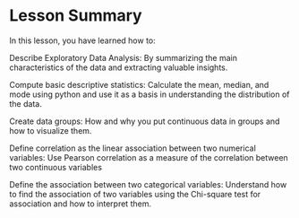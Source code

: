 # Lesson Summary
In this lesson, you have learned how to:

Describe Exploratory Data Analysis: By summarizing the main characteristics of the data and extracting valuable insights.

Compute basic descriptive statistics: Calculate the mean, median, and mode using python and use it as a basis in understanding the distribution of the data.

Create data groups: How and why you put continuous data in groups and how to visualize them.

Define correlation as the linear association between two numerical variables: Use Pearson correlation as a measure of the correlation between two continuous variables

Define the association between two categorical variables: Understand how to find the association of two variables using the Chi-square test for association and how to interpret them.